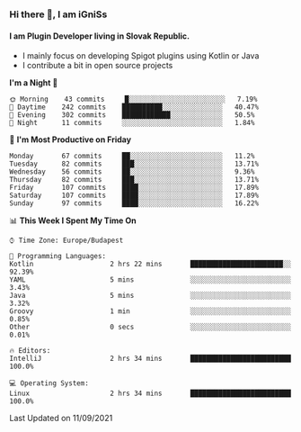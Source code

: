### Hi there 👋, I am iGniSs

#### I am Plugin Developer living in Slovak Republic.
- I mainly focus on developing Spigot plugins using Kotlin or Java
- I contribute a bit in open source projects

<!--START_SECTION:waka-->
**I'm a Night 🦉** 

```text
🌞 Morning    43 commits     █░░░░░░░░░░░░░░░░░░░░░░░░   7.19% 
🌆 Daytime    242 commits    ██████████░░░░░░░░░░░░░░░   40.47% 
🌃 Evening    302 commits    ████████████░░░░░░░░░░░░░   50.5% 
🌙 Night      11 commits     ░░░░░░░░░░░░░░░░░░░░░░░░░   1.84%

```
📅 **I'm Most Productive on Friday** 

```text
Monday       67 commits     ██░░░░░░░░░░░░░░░░░░░░░░░   11.2% 
Tuesday      82 commits     ███░░░░░░░░░░░░░░░░░░░░░░   13.71% 
Wednesday    56 commits     ██░░░░░░░░░░░░░░░░░░░░░░░   9.36% 
Thursday     82 commits     ███░░░░░░░░░░░░░░░░░░░░░░   13.71% 
Friday       107 commits    ████░░░░░░░░░░░░░░░░░░░░░   17.89% 
Saturday     107 commits    ████░░░░░░░░░░░░░░░░░░░░░   17.89% 
Sunday       97 commits     ████░░░░░░░░░░░░░░░░░░░░░   16.22%

```


📊 **This Week I Spent My Time On** 

```text
⌚︎ Time Zone: Europe/Budapest

💬 Programming Languages: 
Kotlin                   2 hrs 22 mins       ███████████████████████░░   92.39% 
YAML                     5 mins              ░░░░░░░░░░░░░░░░░░░░░░░░░   3.43% 
Java                     5 mins              ░░░░░░░░░░░░░░░░░░░░░░░░░   3.32% 
Groovy                   1 min               ░░░░░░░░░░░░░░░░░░░░░░░░░   0.85% 
Other                    0 secs              ░░░░░░░░░░░░░░░░░░░░░░░░░   0.01%

🔥 Editors: 
IntelliJ                 2 hrs 34 mins       █████████████████████████   100.0%

💻 Operating System: 
Linux                    2 hrs 34 mins       █████████████████████████   100.0%

```


 Last Updated on 11/09/2021
<!--END_SECTION:waka-->